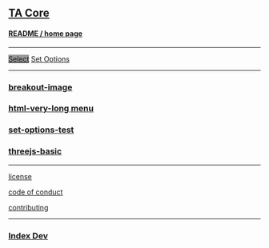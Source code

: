 ## [TA Core]( index.html )

#### [README / home page]( #README.md )

***

[<span class="button" style=background-color:#999; >Select</span>]( #menu.md ) [<span class="button">Set Options</span>]( #set-options-test.html )

***

### [breakout-image]( #breakout-image.md )

### [html-very-long menu]( #html-very-long.html )

### [set-options-test]( #set-options-test.html )

### [threejs-basic]( #threejs-basic.html )

***

[license]( #license.md )

[code of conduct]( #code-of-conduct.md )

[contributing]( #contributing.md )

***

### [Index Dev]( index-dev.html )